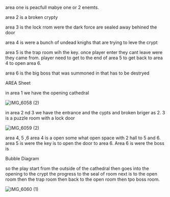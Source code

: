 area one is peacfull mabye one or 2 enemts.

area 2 is a broken crypty

area 3 is the lock rrom were the dark force are sealed away behined the door

area 4 is were a bunch of undead knighs that are trying to leve the crypt

area 5 is the trap room wih the key. once player enter they cant leave were they came from. player need to get to the end of area 5 to get back to area 4 to open area 6.

area 6 is the big boss that was summoned in that has to be destryed

AREA Sheet

in area 1 we have the opening cathedral

![IMG_6058 (2)](https://github.com/user-attachments/assets/700c299f-553a-4298-b77b-c424bfe8bd8b)

in area 2 nd 3 we have the entrance and the cypts and broken briger as 2. 3 is a puzzle room with a lock door

![IMG_6059 (2)](https://github.com/user-attachments/assets/e605781d-f11f-48bb-bc10-ec6bf3f0bbd7)

area  4, 5 ,6 area 4 is a open some what open space with 2 hall to 5 and 6. area 5 is were the key is to open the door to area 6. Area 6 is were the boss is


Bubble Diagram

so the play start from the outside of the cathedral then goes into the opening to the crypt the progress to the seal of room next is to the open room then the trap room then back to the open room then tpo boss room.

![IMG_6060 (1)](https://github.com/user-attachments/assets/287d6e99-9b5f-4ecf-ad37-0474f81df871)
